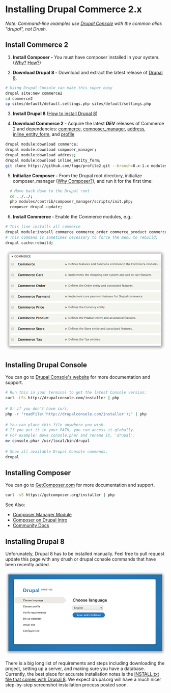 # Installing Drupal Commerce 2.x

_Note: Command-line examples use [Drupal Console](#installing-drupal-console) with the common alias "drupal", not Drush._

## Install Commerce 2

1. **Install Composer -** You must have composer installed in your system. ([Why?](https://bojanz.wordpress.com/2015/09/18/d8-composer-definitive-intro/) [How?](#installing-composer))

2. **Download Drupal 8 -** Download and extract the latest release of [Drupal 8](https://drupal.org/project/drupal).

 ```sh
 # Using Drupal Console can make this super easy
 drupal site:new commerce2
 cd commerce2
 cp sites/default/default.settings.php sites/default/settings.php
 ```

3. **Install Drupal 8** ([How to install Drupal 8](#installing-drupal-8))

4. **Download Commerce 2 -** Acquire the latest _**DEV**_ releases of Commerce 2 and dependencies: [commerce](https://drupal.org/project/commerce), [composer_manager](https://drupal.org/project/composer_manager), [address](https://drupal.org/project/address), [inline_entity_form](https://drupal.org/project/address), and [profile](https://github.com/fago/profile2)

 ```sh
 drupal module:download commerce;
 drupal module:download composer_manager;
 drupal module:download address;
 drupal module:download inline_entity_form;
 git clone https://github.com/fago/profile2.git --branch=8.x-1.x modules/contrib/profile;
 ```

5. **Initialize Composer -** From the Drupal root directory, initialize composer_manager ([Why Composer?](https://bojanz.wordpress.com/2015/09/18/d8-composer-definitive-intro/)), and run it for the first time:

 ```sh
   # Move back down to the Drupal root
   cd ../../;
   php modules/contrib/composer_manager/scripts/init.php;
   composer drupal-update;
 ```

6. **Install Commerce -** Enable the Commerce modules, e.g.:

 ```sh
 # This line installs all commerce
 drupal module:install commerce commerce_order commerce_product commerce_tax commerce_cart commerce_payment profile;
 # This command is sometimes necessary to force the menu to rebuild;
 drupal cache:rebuild;
 ```
![Install Commerce 2 Screenshot](images/install-commerce2.png)

## Installing Drupal Console

You can go to [Drupal Console's website](http://drupalconsole.com/) for more documentation and support.

```sh
# Run this in your terminal to get the latest Console version:
curl -LSs http://drupalconsole.com/installer | php

# Or if you don't have curl:
php -r "readfile('http://drupalconsole.com/installer');" | php

# You can place this file anywhere you wish.
# If you put it in your PATH, you can access it globally.
# For example: move console.phar and rename it, 'drupal':
mv console.phar /usr/local/bin/drupal

# Show all available Drupal Console commands.
drupal
```

## Installing Composer

You can go to [GetComposer.com](https://getcomposer.org/doc/00-intro.md) for more documentation and support.

```sh
curl -sS https://getcomposer.org/installer | php
```

See Also:
* [Composer Manager Module](https://drupal.org/project/composer_manager)
* [Composer on Drupal Intro](https://bojanz.wordpress.com/2015/09/18/d8-composer-definitive-intro/)
* [Community Docs](https://www.drupal.org/node/2405811)

## Installing Drupal 8

Unforunately, Drupal 8 has to be installed manually. Feel free to pull request update this page with any drush or drupal console commands that have been recently added.

![Install Drupal 8 Screenshot](images/install-drupal8.png)

There is a big long list of requirements and steps including downloading the project, setting up a server, and making sure you have a database. Currently, the best place for accurate installation notes is the [INSTALL.txt file that comes with Drupal 8](https://api.drupal.org/api/drupal/core!INSTALL.txt/8). We expect drupal.org will have a much nicer step-by-step screenshot installation process posted soon.